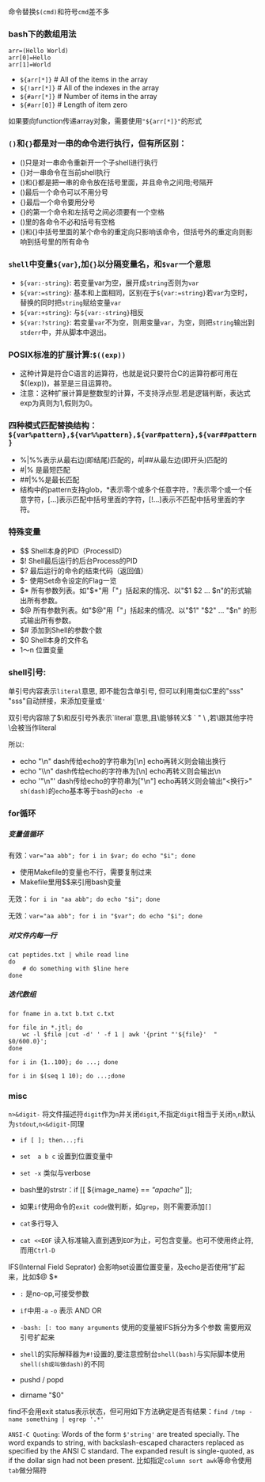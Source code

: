 命令替换`$(cmd)`和符号``cmd``差不多

### bash下的数组用法
```
arr=(Hello World)
arr[0]=Hello
arr[1]=World
```

- `${arr[*]}`         # All of the items in the array
- `${!arr[*]}`        # All of the indexes in the array
- `${#arr[*]}`        # Number of items in the array
- `${#arr[0]}`        # Length of item zero

如果要向function传递array对象，需要使用`"${arr[*]}"`的形式


### `()`和`{}`都是对一串的命令进行执行，但有所区别：
- ()只是对一串命令重新开一个子shell进行执行
- {}对一串命令在当前shell执行
- ()和{}都是把一串的命令放在括号里面，并且命令之间用;号隔开
- ()最后一个命令可以不用分号
- {}最后一个命令要用分号
- {}的第一个命令和左括号之间必须要有一个空格
- ()里的各命令不必和括号有空格
- ()和{}中括号里面的某个命令的重定向只影响该命令，但括号外的重定向则影响到括号里的所有命令

### `shell`中变量`${var}`,加`{}`以分隔变量名，和`$var`一个意思
- `${var:-string}`: 若变量var为空，展开成`string`否则为`var`
- `${var:=string}`: 基本和上面相同，区别在于`${var:=string}`若`var`为空时，替换的同时把`string`赋给变量`var`
- `${var:+string}`: 与`${var:-string}`相反
- `${var:?string}`: 若变量`var`不为空，则用变量`var`，为空，则把`string`输出到`stderr`中，并从脚本中退出。

### POSIX标准的扩展计算:`$((exp))`
- 这种计算是符合C语言的运算符，也就是说只要符合C的运算符都可用在$((exp))，甚至是三目运算符。
- 注意：这种扩展计算是整数型的计算，不支持浮点型.若是逻辑判断，表达式exp为真则为1,假则为0。

### 四种模式匹配替换结构：`${var%pattern},${var%%pattern},${var#pattern},${var##pattern}`
- %|%%表示从最右边(即结尾)匹配的，#|##从最左边(即开头)匹配的
- #|%  是最短匹配
- ##|%%是最长匹配
- 结构中的pattern支持glob，*表示零个或多个任意字符，?表示零个或一个任意字符，[...]表示匹配中括号里面的字符，[!...]表示不匹配中括号里面的字符。

### 特殊变量
- $$  Shell本身的PID（ProcessID）
- $!  Shell最后运行的后台Process的PID
- $?  最后运行的命令的结束代码（返回值）
- $-  使用Set命令设定的Flag一览
- $*  所有参数列表。如"$*"用「"」括起来的情况、以"$1 $2 … $n"的形式输出所有参数。
- $@  所有参数列表。如"$@"用「"」括起来的情况、以"$1" "$2" … "$n" 的形式输出所有参数。
- $#  添加到Shell的参数个数
- $0  Shell本身的文件名
- $1～$n 位置变量

### shell引号:
单引号内容表示`literal`意思, 即不能包含单引号, 但可以利用类似C里的"sss" "sss"自动拼接，来添加变量或`'`

双引号内容除了$\和反引号外表示`literal`意思,且\能够转义$ ` " \ <newline>,若\跟其他字符\会被当作literal

所以:
- echo "\\n"  dash传给echo的字符串为[\n]    echo再转义则会输出换行
- echo "\\\n" dash传给echo的字符串为[\\n]   echo再转义则会输出\n
- echo '"\n"' dash传给echo的字符串为["\n"]  echo再转义则会输出"<换行>"
`sh(dash)`的`echo`基本等于`bash`的`echo -e`

### for循环
##### 变量值循环
有效：`var="aa abb"; for i in $var; do echo "$i"; done`
- 使用Makefile的变量也不行，需要复制过来
- Makefile里用$$来引用bash变量

无效：`for i in "aa abb"; do echo "$i"; done`

无效：`var="aa abb"; for i in "$var"; do echo "$i"; done`

##### 对文件内每一行
```
cat peptides.txt | while read line
do
    # do something with $line here
done
```

##### 迭代数组
`for fname in a.txt b.txt c.txt`

```
for file in *.jtl; do
    wc -l $file |cut -d' ' -f 1 | awk '{print "'${file}'  "  $0/600.0}';
done
```

`for i in {1..100}; do ...; done`

`for i in $(seq 1 10); do ...;done`

### misc
`n>&digit-` 将文件描述符`digit`作为`n`并关闭`digit`,不指定`digit`相当于关闭`n`,`n`默认为`stdout`,`n<&digit-`同理

- `if [ ]; then...;fi`
- `set  a b c` 设置到位置变量中
- `set -x` 类似与verbose
- bash里的strstr：if [[ ${image_name} == *"apache"* ]];
- 如果`if`使用命令的`exit code`做判断，如`grep`，则不需要添加`[]`

- `cat`多行导入
- `cat <<EOF` 读入标准输入直到遇到`EOF`为止，可包含变量。也可不使用终止符,而用`Ctrl-D`

IFS(Internal Field Seprator) 会影响set设置位置变量，及echo是否使用”扩起来，比如$@ $*

- `:` 是no-op,可接受参数
- `if`中用`-a` `-o` 表示 AND OR
- `-bash: [: too many arguments`  使用的变量被IFS拆分为多个参数 需要用双引号扩起来
- `shell`的实际解释器为`#!`设置的,要注意控制台`shell(bash)`与实际脚本使用`shell(sh或叫做dash)`的不同

- pushd / popd
- dirname "$0"

find不会用exit status表示状态，但可用如下方法确定是否有结果：`find /tmp -name something | egrep '.*'`

`ANSI-C Quoting`: Words of the form `$'string'` are treated specially. The word expands to string, with backslash-escaped characters replaced as specified by the ANSI C standard. The expanded result is single-quoted, as if the dollar sign had not been present. 比如指定`column sort awk`等命令使用`tab`做分隔符

